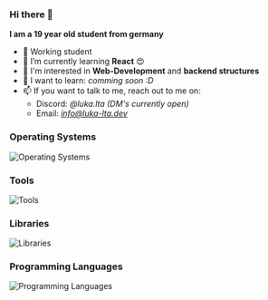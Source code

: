 ### Hi there 👋

**I am a 19 year old student from germany**

- 🔭 Working student
- 🌱 I’m currently learning **React** 😍
- 🔎 I'm interested in **Web-Development** and **backend structures**
- 🤯 I want to learn: *comming soon :D*
- 📫 If you want to talk to me, reach out to me on: 
  - Discord: *@luka.lta (DM's currently open)*
  - Email: *info@luka-lta.dev*

### Operating Systems
![Operating Systems](https://skillicons.dev/icons?i=windows,ubuntu)

### Tools
![Tools](https://skillicons.dev/icons?i=git,github,githubactions,md,nginx,raspberrypi,redis,cloudflare,docker,mysql,npm,nodejs,nginx,phpstorm,idea,postman,bash,discord,bots,grafana,elasticsearch)

### Libraries
![Libraries](https://skillicons.dev/icons?i=discordjs,react,tailwind,vite)

### Programming Languages
![Programming Languages](https://skillicons.dev/icons?i=js,rust,php,ts,css,html)
